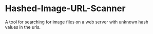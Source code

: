 # Hashed-Image-URL-Scanner
A tool for searching for image files on a web server with unknown hash values in the urls.

